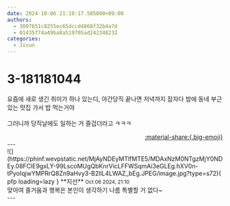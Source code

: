 ```yaml
---
date: 2024-10-06 21:10:17.585000+09:00
authors:
  - 3097651c8255ec65dccd4868f32b4a7d
  - 01435f74a49ba8a519705ad242348232
categories:
  - Jisun
---
```


# 3-181181044

<div class="post-container" markdown="1">
<div class="content-container md-sidebar__scrollwrap" markdown="1">

요즘에 새로 생긴 취미가 하나 있는디, 야간당직 끝나면 저녁까지 잠자다 밤에 동네 부근있는 맛집 가서 밥 먹는거야<br><br>그러니까 당직날에도 일하는 거 즐겁더라고 ㅋㅋㅋ

</div>
</div>

<div style="text-align: right;" markdown="1">
<a href="https://weverse.io/fromis9/fanpost/3-181181044" style="text-align: right;">:material-share:{.big-emoji}</a>
</div>
---

<div class="comments-container md-sidebar__scrollwrap" markdown="1">
<div class="comment" markdown="1">
<div class='id-container' markdown="1">
![](https://phinf.wevpstatic.net/MjAyNDEyMTlfMTE5/MDAxNzM0NTgzMjY0NDEy.08FClE9gxLY-99LscoMUgQbKnrVicLFFWSqmAi3eGLEg.hXV0n-tPyoIqjwYMPRrQ8Zn9aHvy3-B2llL4LWAZ_bEg.JPEG/image.jpg?type=s72){ pfp loading=lazy }
**<span class="artist">지선</span>** <small>Oct 06 2024, 21:10</small><br>
</div>
<div class='comment-body' markdown="1">
맞아여 즐거움과 행복은 본인이 생각하기 나름 특별할 거 없다~
</div>
</div>
</div>
---
